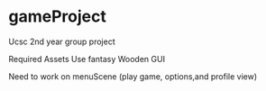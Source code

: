 # gameProject
Ucsc 2nd year group project

Required Assets
  Use fantasy Wooden GUI

Need to work on menuScene (play game, options,and profile view)
